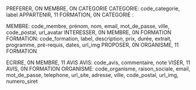 PREFERER, ON MEMBRE, ON CATEGORIE
CATEGORIE: code_categorie, label
APPARTENIR, 11 FORMATION, 0N CATEGORIE
:

MEMBRE: code_membre, prénom, nom, email, mot_de_passe, ville, code_postal, url_avatar
INTERESSER, 0N MEMBRE, 0N FORMATION
FORMATION: code_formation, label, description, prix, durée, extrait, programme, pré-requis, dates, url_img
PROPOSER, 0N ORGANISME, 11 FORMATION

ECRIRE, 0N MEMBRE, 11 AVIS
AVIS: code_avis, commentaire, note
VISER, 11 AVIS, 0N FORMATION
ORGANISME: code_organisme, raison_sociale, email, mot_de_passe, telephone, url_site, adresse, ville, code_postal, url_img, numero_siret

